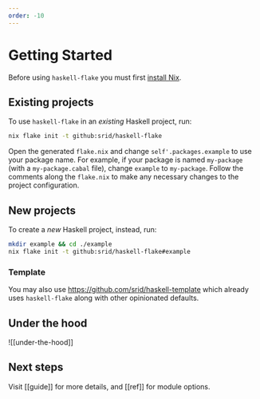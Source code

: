 ```yaml
---
order: -10
---
```


# Getting Started

Before using `haskell-flake` you must first [install Nix](https://flakular.in/install).

## Existing projects

To use `haskell-flake` in an *existing* Haskell project, run:

```bash
nix flake init -t github:srid/haskell-flake
```

Open the generated `flake.nix` and change `self'.packages.example` to use your package name. For example, if your package is named `my-package` (with a `my-package.cabal` file), change `example` to `my-package`. Follow the comments along the `flake.nix` to make any necessary changes to the project configuration.

## New projects

To create a *new* Haskell project, instead, run:

```bash
mkdir example && cd ./example
nix flake init -t github:srid/haskell-flake#example
```

### Template

You may also use https://github.com/srid/haskell-template which already uses `haskell-flake` along with other opinionated defaults.

## Under the hood

![[under-the-hood]]

## Next steps

Visit [[guide]] for more details, and [[ref]] for module options.
